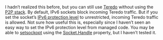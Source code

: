 I hadn’t realized this before, but you can still use
[Teredo](http://www.microsoft.com/technet/prodtechnol/winxppro/maintain/Teredo.asp)
without using the [P2P stack](http://www.microsoft.com/windowsxp/p2p/).
By default, IPv6 sockets block incoming Teredo traffic. But if you set
the socket’s [IPv6 protection
level](http://msdn.microsoft.com/library/en-us/winsock/winsock/using_ipv6_protection_level.asp)
to unrestricted, incoming Teredo traffic is allowed. Not sure how useful
this is, especially since I haven’t seen an easy way to set
the IPv6 protection level from managed code. You may be able to
[setsockopt](http://msdn.microsoft.com/library/en-us/winsock/winsock/setsockopt_2.asp)
using the
[Socket.Handle](http://msdn.microsoft.com/library/en-us/cpref/html/frlrfSystemNetSocketsSocketClassHandleTopic.asp)
property, but I haven’t tested it.
